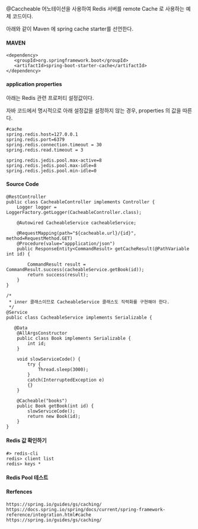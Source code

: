 @Caccheable 어노테이션을 사용하여 Redis 서버를 remote Cache 로 사용하는 예제 코드이다.

아래와 같이 Maven 에 spring cache starter를 선언한다.
#### MAVEN ####
```
<dependency>
   <groupId>org.springframework.boot</groupId>
   <artifactId>spring-boot-starter-cache</artifactId>
</dependency>

```

#### application properties ####
아래는 Redis 관련 프로퍼티 설정값이다.

자바 코드에서 명시적으로 아래 설정값을 설정하지 않는 경우, properties 의 값을 따른다. 
```
#cache
spring.redis.host=127.0.0.1
spring.redis.port=6379
spring.redis.connection.timeout = 30
spring.redis.read.timeout = 3

spring.redis.jedis.pool.max-active=8
spring.redis.jedis.pool.max-idle=8 
spring.redis.jedis.pool.min-idle=0 
```

#### Source Code ####

```
@RestController
public class CacheableController implements Controller {
	Logger logger = LoggerFactory.getLogger(CacheableController.class);
	
	@Autowired CacheableService cacheableService;
	
	@RequestMapping(path="${cacheable.url}/{id}", method=RequestMethod.GET)
	@Procedure(value="appplication/json")
	public ResponseEntity<CommandResult> getCacheResult(@PathVariable int id) {
		
		CommandResult result = CommandResult.success(cacheableService.getBook(id));
		return success(result);
	}
}

/*
 * inner 클래스이므로 CacheableService 클래스도 직력화를 구현해야 한다. 
 */
@Service
public class CacheableService implements Serializable {

   @Data
	@AllArgsConstructor
	public class Book implements Serializable {
		int id;
	}
	
	void slowServiceCode() {
		try {
			Thread.sleep(3000);
		}
		catch(InterruptedException e)
		{}
	}
	
	@Cacheable("books")
	public Book getBook(int id) {
		slowServiceCode();
		return new Book(id);
	}	
}

```

#### Redis 값 확인하기 ####
```
#> redis-cli
redis> client list
redis> keys *
```

#### Redis Pool 테스트 ####


#### Rerfences ####
```
https://spring.io/guides/gs/caching/
https://docs.spring.io/spring/docs/current/spring-framework-reference/integration.html#cache
https://spring.io/guides/gs/caching/
```
